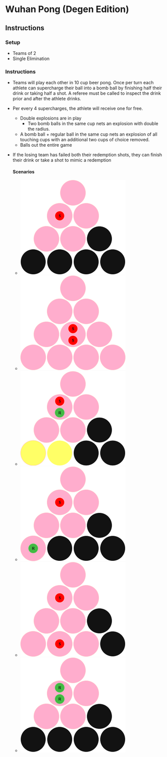 # Wuhan Pong (Degen Edition)

## Instructions
### Setup
  - Teams of 2
  - Single Elimination

### Instructions
  - Teams will play each other in 10 cup beer pong. Once per turn each athlete can supercharge their ball into a bomb ball by finishing half their drink or taking half a shot. A referee must be called to inspect the drink prior and after the athlete drinks.
  - Per every 4 supercharges, the athlete will receive one for free. 
	- Double explosions are in play 
		- Two bomb balls in the same cup nets an explosion with double the radius.
    - A bomb ball + regular ball in the same cup nets an explosion of all touching cups with an additional two cups of choice removed.
	- Balls out the entire game
  - If the losing team has failed both their redemption shots, they can finish their drink or take a shot to mimic a redemption

	#### Scenarios
	- ![single-bomb](./diagrams/single-bomb.drawio.png?raw=true "Single Bomb")
	- ![double-bomb](./diagrams/double-bomb.drawio.png?raw=true "Double Bomb")
	- ![bomb-reg-same](./diagrams/bomb-reg-same.drawio.png?raw=true "Bomb Reg Same")
	- ![bomb-reg-diff](./diagrams/bomb-reg-diff.drawio.png?raw=true "Bomb Reg Diff")
	- ![two-bomb-diff](./diagrams/two-bomb-diff.drawio.png?raw=true "Two Bomb Diff")
	- ![two-reg-bomb](./diagrams/two-reg-bomb.drawio.png?raw=true "Two Reg Bomb")


